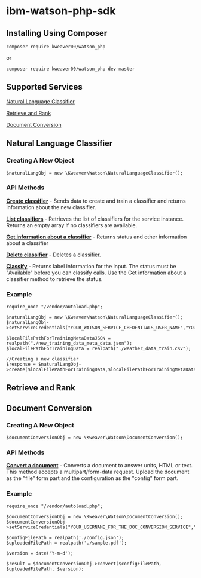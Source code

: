 # ibm-watson-php-sdk


## Installing Using Composer

```
composer require kweaver00/watson_php
```

or
```
composer require kweaver00/watson_php dev-master
```


## Supported Services

[Natural Language Classifier](https://github.com/kweaver00/unofficial-ibm-watson-php-sdk#natural-language-classifier)

[Retrieve and Rank](https://github.com/kweaver00/unofficial-ibm-watson-php-sdk#retrieve-and-rank)

[Document Conversion](https://github.com/kweaver00/unofficial-ibm-watson-php-sdk#document-conversion)





## Natural Language Classifier

### Creating A New Object

```
$naturalLangObj = new \Kweaver\Watson\NaturalLanguageClassifier();
```


### API Methods

**[Create classifier](https://www.ibm.com/watson/developercloud/natural-language-classifier/api/v1/#create_classifier)** - Sends data to create and train a classifier and returns information about the new classifier.

**[List classifiers](https://www.ibm.com/watson/developercloud/natural-language-classifier/api/v1/#get_classifiers)** - Retrieves the list of classifiers for the service instance. Returns an empty array if no classifiers are available.

**[Get information about a classifier](https://www.ibm.com/watson/developercloud/natural-language-classifier/api/v1/#get_status)** - Returns status and other information about a classifier

**[Delete classifier](https://www.ibm.com/watson/developercloud/natural-language-classifier/api/v1/#delete_classifier)** - Deletes a classifier.

**[Classify](https://www.ibm.com/watson/developercloud/natural-language-classifier/api/v1/#classify)** - Returns label information for the input. The status must be "Available" before you can classify calls. Use the Get information about a classifier method to retrieve the status.


### Example
```
require_once "/vendor/autoload.php";

$naturalLangObj = new \Kweaver\Watson\NaturalLanguageClassifier();
$naturalLangObj->setServiceCredentials("YOUR_WATSON_SERVICE_CREDENTIALS_USER_NAME","YOUR_WATSON_SERVICE_CREDENTIALS_PASSWORD");

$localFilePathForTrainingMetaDataJSON = realpath("./new_training_data_meta_data.json");
$localFilePathForTrainingData = realpath("./weather_data_train.csv");

//Creating a new classifier
$response = $naturalLangObj->create($localFilePathForTrainingData,$localFilePathForTrainingMetaDataJSON);
```



## Retrieve and Rank




## Document Conversion

### Creating A New Object

```
$documentConversionObj = new \Kweaver\Watson\DocumentConversion();
```


### API Methods

**[Convert a document](https://www.ibm.com/watson/developercloud/document-conversion/api/v1/#convert-document)** - Converts a document to answer units, HTML or text. This method accepts a multipart/form-data request. Upload the document as the "file" form part and the configuration as the "config" form part.


### Example

```
require_once "/vendor/autoload.php";

$documentConversionObj = new \Kweaver\Watson\DocumentConversion();
$documentConversionObj->setServiceCredentials("YOUR_USERNAME_FOR_THE_DOC_CONVERSION_SERVICE","YOUR_PASSWORD");

$configFilePath = realpath('./config.json');
$uploadedFilePath = realpath('./sample.pdf');

$version = date('Y-m-d');

$result = $documentConversionObj->convert($configFilePath, $uploadedFilePath, $version);
```
